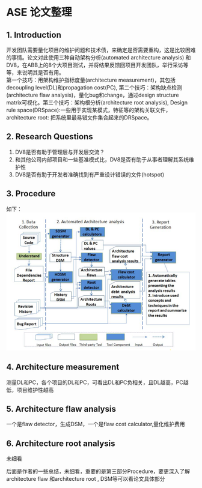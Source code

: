 # ASE 论文整理

## 1. Introduction

开发团队需要量化项目的维护问题和技术债，来确定是否需要重构，这是比较困难的事情。论文对此使用三种自动架构分析(automated architecture analysis) 和DV8，在ABB上的8个大项目测试，并将结果反馈回项目开发团队，举行采访等等，来说明其是否有用。  
第一个技巧：用架构维护指标度量(architecture measurement)，其包括decoupling level(DL)和propagation cost(PC), 第二个技巧：架构缺点检测(architecture flaw analysis)，量化bug和change，通过design structure matrix可视化。第三个技巧：架构根分析(architecture root analysis), Design rule space(DRSpace):一些用于实现某模式，特征等的架构关联文件，architecture root: 把系统里最易错文件集合起来的DRSpace。

## 2. Research Questions

1. DV8是否有助于管理层与开发层交流？
2. 和其他公司内部项目和一些基准模式比，DV8是否有助于从事者理解其系统维护性  
3. DV8是否有助于开发者准确找到有严重设计错误的文件(hotspot)

## 3. Procedure

如下：
![Figure1](Figure1.png)

## 4. Architecture measurement  

测量DL和PC，各个项目的DL和PC，可看出DL和PC负相关，且DL越高，PC越低，项目维护性越高

## 5. Architecture flaw analysis

一个是flaw detector，生成DSM，一个是flaw cost calculator,量化维护费用

## 6. Architecture root analysis

未细看

后面是作者的一些总结，未细看，重要的是第三部分Procedure，要更深入了解architecture flaw 和architecture root , DSM等可以看论文具体部分


